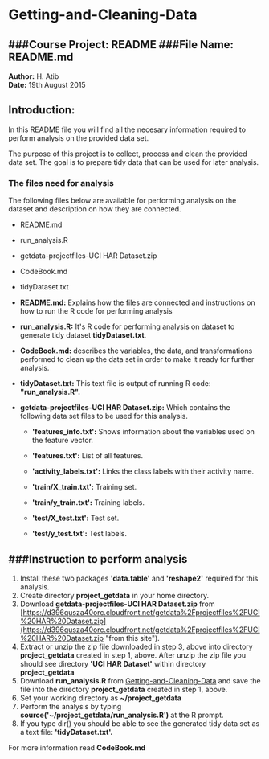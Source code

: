 # Getting-and-Cleaning-Data
###Course Project: README
###File Name: README.md
-----				

**Author:** H. Atib  
**Date:** 19th August 2015

## Introduction:

In this README file you will find all the necesary information required to perform analysis on the provided data set.

The purpose of this project is to collect, process and clean the provided data set. The goal is to prepare tidy data that can be used for later analysis.

### The files need for analysis 
The following files below are available for performing analysis on the dataset and description on how they are connected. 

- README.md
- run_analysis.R
- getdata-projectfiles-UCI HAR Dataset.zip
- CodeBook.md
- tidyDataset.txt

- **README.md:** Explains how the files are connected and instructions on how to run the R code for performing analysis
- **run_analysis.R:** It's R code for performing analysis on dataset to generate tidy dataset **tidyDataset.txt**.
- **CodeBook.md:** describes the variables, the data, and transformations performed to clean up the data set in order to make it ready for further analysis.
- **tidyDataset.txt:** This text file is output of running R code: **"run_analysis.R".** 
- **getdata-projectfiles-UCI HAR Dataset.zip:** Which contains the following data set files to be used for this analysis.
	+ **'features_info.txt':** Shows information about the variables used on the feature vector.

	+ **'features.txt':** List of all features.

	+ **'activity_labels.txt':** Links the class labels with their activity name.

	+ **'train/X_train.txt':** Training set.

	+ **'train/y_train.txt':** Training labels.

	+ **'test/X_test.txt':** Test set.

	+ **'test/y_test.txt':** Test labels.

###Instruction to perform analysis
---

1. Install these two packages **'data.table'**
and **'reshape2'** required for this analysis.
2. Create directory **project_getdata** in your home directory. 
3. Download **getdata-projectfiles-UCI HAR Dataset.zip** from [https://d396qusza40orc.cloudfront.net/getdata%2Fprojectfiles%2FUCI%20HAR%20Dataset.zip](https://d396qusza40orc.cloudfront.net/getdata%2Fprojectfiles%2FUCI%20HAR%20Dataset.zip "from this site").
4. Extract or unzip the zip file downloaded in step 3, above into directory **project_getdata** created in step 1, above. After unzip the zip file you should see directory **'UCI HAR Dataset'** within directory **project_getdata**  
5. Download **run_analysis.R** from [Getting-and-Cleaning-Data](https://github.com/bisima/Getting-and-Cleaning-Data "this github site") and save the file into the directory **project_getdata** created in step 1, above.
6. Set your working directory as **~/project_getdata**
7. Perform the analysis by typing **source('~/project_getdata/run_analysis.R')** at the R prompt.
8. If you type dir() you should be able to see the generated tidy data set as a text file: **'tidyDataset.txt'.**

For more information read **CodeBook.md**

 

